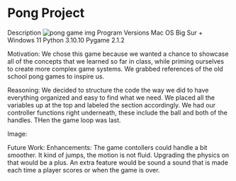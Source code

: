 # Pong Project

Description
![pong game img](https://user-images.githubusercontent.com/102317619/222326890-bdeb57b2-23ed-4258-90ce-1b14a930799b.png)
Program Versions
  Mac OS Big Sur + Windows 11
  Python 3.10.10
  Pygame 2.1.2
  
 Motivation:
    We chose this game because we wanted a chance to showcase all of the concepts
    that we learned so far in class, while priming ourselves to create more complex 
    game systems. We grabbed references of the old school pong games to inspire us.
 
 Reasoning:
    We decided to structure the code the way we did to have everything organized and easy 
    to find what we need. We placed all the variables up at the top and labeled the section 
    accordingly. We had our controller functions right underneath, these include the ball and both 
    of the handles. THen the game loop was last.

 Image:
 
 Future Work:
    Enhancements:
        The game contollers could handle a bit smoother. It kind of jumps, the motion is not fluid. Upgrading the 
        physics on that would be a plus. An extra feature would be sound a sound that is made each time a player
        scores or when the game is over.
 
 
    
